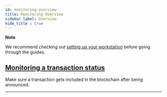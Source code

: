 ```yaml
---
id: monitoring-overview
title: Monitoring Overview
sidebar_label: Overview
hide_title : true
---
```


<div class=info>

**Note**

We recommend checking out [setting up your workstation][Workstation] before going through the guides.

</div>

## [Monitoring a transaction status](./monitoring-a-transaction-status.md)

Make sure a transaction gets included in the blockchain after being announced.

***

[Workstation]: ../../getting-started/setting-up-workstation.md